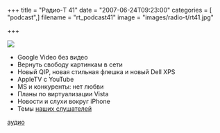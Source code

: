 +++
title = "Радио-T 41"
date = "2007-06-24T09:23:00"
categories = [ "podcast",]
filename = "rt_podcast41"
image = "images/radio-t/rt41.jpg"

+++

![](https://radio-t.com/images/radio-t/rt41.jpg)

- Google Video без видео
- Вернуть свободу картинкам в сети
- Новый QIP, новая стильная флешка и новый Dell XPS
- AppleTV с YouTube
- MS и конкуренты: нет любви
- Планы по виртуализации Vista
- Новости и слухи вокруг iPhone
- Темы [наших слушателей](http://radio-t.com/index.php/2007/06/19/temyi-dlya-41/#comments)

[аудио](https://cdn.radio-t.com/rt_podcast41.mp3)
<audio src="https://cdn.radio-t.com/rt_podcast41.mp3" preload="none"></audio>
